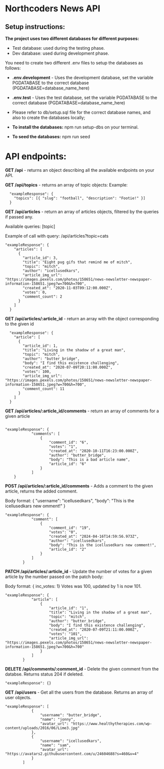 # Northcoders News API

## Setup instructions:

**The project uses two different databases for different purposes:**

-   Test database: used during the testing phase.
-   Dev database: used during development phase.

You need to create two different .env files to setup the databases as follows:

-   **.env.development** - Uses the development database, set the variable PGDATABASE to the correct database (PGDATABASE=database_name_here)

-   **.env.test** - Uses the test database, set the variable PGDATABASE to the correct database (PGDATABASE=database_name_here)

-   Please refer to db/setup.sql file for the correct database names, and also to create the databases locally;

-   **To install the databases:** npm run setup-dbs on your terminal.

-   **To seed the databases:** npm run seed

# API endpoints:

**GET /api** - returns an object describing all the available endpoints on your API.

**GET /api/topics** - returns an array of topic objects: Example:

```
  "exampleResponse": {
    "topics": [{ "slug": "football", "description": "Footie!" }]
  } 
```
**GET /api/articles** - return an array of articles objects, filtered by the queries if passed any.

Available queries: [topic]

Example of call with query: /api/articles?topic=cats

```
"exampleResponse": {
    "articles": [
      {
        "article_id": 3,
        "title": "Eight pug gifs that remind me of mitch",
        "topic": "mitch",
        "author": "icellusedkars",
        "article_img_url": "https://images.pexels.com/photos/158651/news-newsletter-newspaper-information-158651.jpeg?w=700&h=700",
        "created_at": "2020-11-03T09:12:00.000Z",
        "votes": 0,
        "comment_count": 2
      }
    ]
  }
```

**GET /api/articles/:article_id** - return an array with the object corresponding to the given id
```
  "exampleResponse": {
    "article": [
      {
        "article_id": 1,
        "title": "Living in the shadow of a great man",
        "topic": "mitch",
        "author": "butter_bridge",
        "body": "I find this existence challenging",
        "created_at": "2020-07-09T20:11:00.000Z",
        "votes": 100,
        "article_img_url": "https://images.pexels.com/photos/158651/news-newsletter-newspaper-information-158651.jpeg?w=700&h=700",
		"comment_count": 11
      }
    ]
  }
```
**GET /api/articles/:article_id/comments** - return an array of comments for a given article

```

"exampleResponse": {
			"comments": [
				{
					"comment_id": "6",
					"votes": "1",
					"created_at": "2020-10-11T16:23:00.000Z",
					"author": "butter_bridge",
					"body": "This is a bad article name",
					"article_id": "6"
				}
			]
  	}
```

**POST /api/articles/:article_id/comments** - Adds a comment to the given article, returns the added comment.

Body format: { "username": "icellusedkars",	"body": "This is the icellusedkars new omment!" }

```
"exampleResponse": {
			"comment": [
				{
					"comment_id": "19",
					"votes": "0",
					"created_at": "2024-04-16T14:59:56.973Z",
					"author": "icellusedkars",
					"body": "This is the icellusedkars new comment!",
					"article_id": "2"
				}
			]
		}
```
**PATCH /api/articles/:article_id** - Update the number of votes for a given article by the number passed on the patch body:

Body format: { inc_votes: 1} Votes was 100, updated by 1 is now 101.

```
"exampleResponse": {
			"article": [
				{
					"article_id": "1",
					"title": "Living in the shadow of a great man",
					"topic": "mitch",
					"author": "butter_bridge",
					"body": "I find this existence challenging",
					"created_at": "2020-07-09T21:11:00.000Z",
					"votes": "101",
					"article_img_url": "https://images.pexels.com/photos/158651/news-newsletter-newspaper-information-158651.jpeg?w=700&h=700"
				}
			]
		}
```
**DELETE /api/comments/:comment_id** - Delete the given comment from the databse. Returns status 204 if deleted.

```status: 204.
"exampleResponse": {}
```

**GET /api/users** - Get all the users from the database. Returns an array of user objects.

```
"exampleResponse": [
			{
				"username": "butter_bridge",
				"name": "jonny",
				"avatar_url": "https://www.healthytherapies.com/wp-content/uploads/2016/06/Lime3.jpg"
			},
			{
				"username": "icellusedkars",
				"name": "sam",
				"avatar_url": "https://avatars2.githubusercontent.com/u/24604688?s=460&v=4"
			}
		]
```
